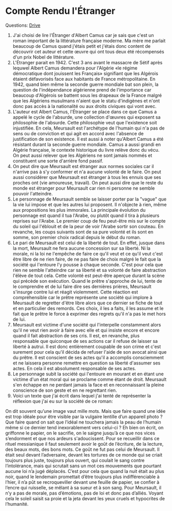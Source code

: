 # Compte Rendu l'Étranger

Questions: [Drive](https://docs.google.com/document/d/1GwJhs_u0BVinvv1ANiadNSTJ3Ru9l4bO/edit)

1. J'ai choisi de lire l'Étranger d'Albert Camus car je sais que c'est un roman important de la littérature française moderne. Ma mère me parlait beaucoup de Camus quand j'étais petit et j'étais donc content de découvrir cet auteur et cette œuvre qui ont tous deux été récompensés d'un prix Nobel de littérature. 
2. L'Étranger parait en 1942. C'est 3 ans avant le massacre de Sétif après lequwel Albert Camus demandera pour l'Algérie «le régime démocratique dont jouissent les Français» signifiant que les Algérois étaient défavorisés face aux habitants de France métropolitaine. En 1942, quand bien même la seconde guerre mondiale bat son plein, la question de l'indépendance algérienne prend de l'importance car beaucoup d'Algérois se battent sous les drapeaux de la France malgré que les Algériens musulmans n'aient que le statu d'indigènes et n'ont donc pas accès à la nationalité ou aux droits civiques qui vont avec. 
3. L'auteur est Albert Camus, l'Étranger se place dans ce que Camus a appelé le cycle de l'absurde, une collection d'œuvres qui exposent sa philosophie de l'absurde. Cette philosophie veut que l'existence soit injustifiée. En cela, Meursault est l'archétype de l'humain qui n'a pas de sens ou de conviction et qui agit en accord avec l'absence de justification de son existence. Il est aussi à noter qu'Albert Camus a été résistant durant la seconde guerre mondiale. Camus a aussi grandi en Algérie française, le contexte historique du livre relève donc du vécu. On peut aussi relever que les Algériens ne sont jamais nommés et constituent une sorte d'arrière fond passif. 
4. On peut dire que Meursault est étranger aux normes sociales car il n'arrive pas à s'y conformer et n'a aucune volonté de le faire.  On peut aussi considérer que Meursault est étranger à tous les ennuis que ses proches ont (vie amoureuse, travail). On peut aussi dire que le reste du monde est étranger pour Meursault car rien ni personne ne semble pouvoir l'atteindre. 
5. Le personnage de Meursault semble se laisser porter par la "vague" que la vie lui impose et que les autres lui proposent. Il n'objecte à rien, même aux propositions les plus immorales. La principale évolution du personnage est quand il tua l'Arabe, ou plutôt quand il tira à plusieurs reprises sur l'Arabe. Le premier coup de feu peut-être mis sur le compte du soleil qui l'éblouit et de la peur de voir l'Arabe sortir son couteau. En revanche, les coups suivants sont de sa pure volonté et ils sont en somme, son premier choix radical depuis le début du roman.
6. Le pari de Meursault est celui de la liberté de tout. En effet, jusque dans la mort, Meursault ne fera aucune concession sur sa liberté. Ni la morale, ni la loi ne l'empêche de faire ce qu'il veut et ce qu'il veut c'est être libre de ne rien faire, de ne pas faire de choix malgré le fait que la société qui l'entoure l'y pousse à chaque seconde. C'est pour cela que rien ne semble l'atteindre car sa liberté et sa volonté de faire abstraction l'élève de tout cela. Cette volonté est peut-être aperçue durant la scène qui précède son exécution. Quand le prêtre s'approche de lui, tente de le comprendre et de lui faire dire ses dernières prières, Meursault s'insurge contre lui et réagit violemment. Cette réaction est compréhensible car le prêtre représente une société qui implore à Meursault de regretter d'être libre alors que ce dernier se fiche de tout et en particulier des remords. Ces choix, il les a faits, il les assume et le fait que le prêtre le force à exprimer des regrets qu'il n'a pas le met hors de lui.
7. Meursault est victime d'une société qui l'interpelle constamment alors qu'il ne veut rien avoir à faire avec elle et qui insiste encore et encore quand il fait abstraction de ses cris. Il est, en revanche, plus responsable que quiconque de ses actions car il refuse de laisser sa liberté à autrui. Il est donc entièrement coupable de son crime et c'est surement pour cela qu'il décida de refuser l'aide de son avocat ainsi que du prêtre. Il est conscient de ses actes qu'il a accomplis consciemment et ne laissera personne remettre en question sa liberté d'assumer ses actes. En cela il est absolument responsable de ses actes.
8. Le personnage subit la société qui l'entoure en mourant et en étant une victime d'un état moral qui se proclame comme étant de droit. Meursault s'en échappe en ne perdant jamais la face et en reconnaissant la pleine conscience de son geste et en ne regrettant rien.
9. Voici un texte que j'ai écrit dans lequel j'ai tenté de représenter la réflexion que j'ai eu sur la société de ce roman:

On dit souvent qu’une image vaut mille mots. Mais que faire quand une idée est trop idéale pour être visible par la vulgaire lentille d’un appareil photo ? Que faire quand on sait que l’idéal ne touchera jamais la peau de l’humain même si ce dernier tend inexorablement vers celui-ci ? Eh bien on écrit, on griffonne le papier, on le sacrifie, on le saigne jusqu’à ce que nos vices s’endorment et que nos ardeurs s'adoucissent. Pour se recueillir dans ce rituel messianique il faut seulement avoir le goût de l’écriture, de la lecture, des beaux mots, des bons mots. Ce goût ne fut pas celui de Meursault. Il était seul devant l’adversaire, devant les tortures de ce monde qui se criait toujours plus juste, toujours plus ouvert, qui coulait le sang contre l’intolérance, mais qui scrutait sans un mot ces mouvements que pourtant aucune loi n’a jugé déplacés. C’est pour cela que quand la nuit était au plus noir, quand le lendemain promettait d’être toujours plus indifférenciable à l’hier, il n’a pût se recroqueviller devant une feuille de papier, se confier à l’encre qui ruisselle, se mêlant à sa sueur et à son sang. Pour Meursault, il n’y a pas de morale, pas d’émotions, pas de loi et donc pas d’alliés. Voyant cela le soleil saisit sa proie et la jeta devant les yeux cruels et hypocrites de l’humanité. 
<!--stackedit_data:
eyJoaXN0b3J5IjpbLTExNjI0NjU5MTJdfQ==
-->
